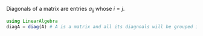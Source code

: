 Diagonals of a matrix are entries $a_{ij}$ whose $i = j$. 
```julia
using LinearAlgebra 
diagA = diag(A) # A is a matrix and all its diagnoals will be grouped into a column vector
```

